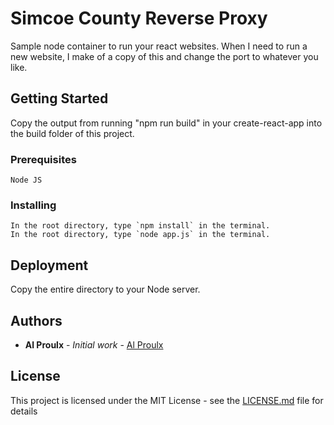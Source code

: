 # Simcoe County Reverse Proxy

Sample node container to run your react websites. When I need to run a new website, I make of a copy of this and change the port to whatever you like.

## Getting Started

Copy the output from running "npm run build" in your create-react-app into the build folder of this project.

### Prerequisites

```
Node JS
```

### Installing

```
In the root directory, type `npm install` in the terminal.
In the root directory, type `node app.js` in the terminal.
```

## Deployment

Copy the entire directory to your Node server.

## Authors

- **Al Proulx** - _Initial work_ - [Al Proulx](https://github.com/iquitwow)

## License

This project is licensed under the MIT License - see the [LICENSE.md](LICENSE.md) file for details
